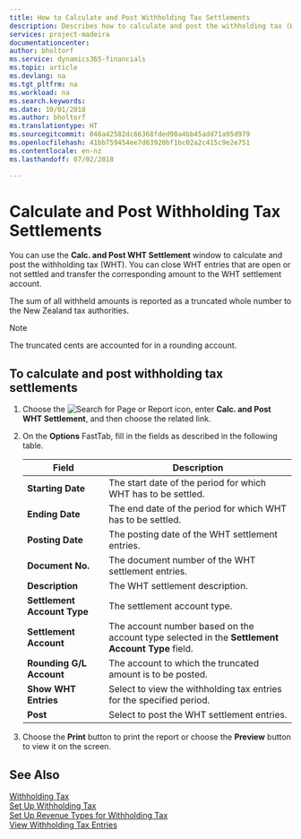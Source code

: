 ```yaml
---
title: How to Calculate and Post Withholding Tax Settlements
description: Describes how to calculate and post the withholding tax (WHT).
services: project-madeira
documentationcenter: 
author: bholtorf
ms.service: dynamics365-financials
ms.topic: article
ms.devlang: na
ms.tgt_pltfrm: na
ms.workload: na
ms.search.keywords: 
ms.date: 10/01/2018
ms.author: bholtorf
ms.translationtype: HT
ms.sourcegitcommit: 046a42582dc66368fded90a4bb45add71a95d979
ms.openlocfilehash: 41bb759454ee7d63920bf1bc02a2c415c9e2e751
ms.contentlocale: en-nz
ms.lasthandoff: 07/02/2018

---
```

# <a name="calculate-and-post-withholding-tax-settlements"></a>Calculate and Post Withholding Tax Settlements
You can use the **Calc. and Post WHT Settlement** window to calculate and post the withholding tax (WHT). You can close WHT entries that are open or not settled and transfer the corresponding amount to the WHT settlement account.  

The sum of all withheld amounts is reported as a truncated whole number to the New Zealand tax authorities.  

> [!NOTE]  
>  The truncated cents are accounted for in a rounding account.  

## <a name="to-calculate-and-post-withholding-tax-settlements"></a>To calculate and post withholding tax settlements  

1.  Choose the ![Search for Page or Report](../../media/ui-search/search_small.png "Search for Page or Report icon") icon, enter **Calc. and Post WHT Settlement**, and then choose the related link.  
2.  On the **Options** FastTab, fill in the fields as described in the following table.  

    |Field|Description|  
    |---------------------------------|---------------------------------------|  
    |**Starting Date**|The start date of the period for which WHT has to be settled.|  
    |**Ending Date**|The end date of the period for which WHT has to be settled.|  
    |**Posting Date**|The posting date of the WHT settlement entries.|  
    |**Document No.**|The document number of the WHT settlement entries.|  
    |**Description**|The WHT settlement description.|  
    |**Settlement Account Type**|The settlement account type.|  
    |**Settlement Account**|The account number based on the account type selected in the **Settlement Account Type** field.|  
    |**Rounding G/L Account**|The account to which the truncated amount is to be posted.|  
    |**Show WHT Entries**|Select to view the withholding tax entries for the specified period.|  
    |**Post**|Select to post the WHT settlement entries.|  

3.  Choose the **Print** button to print the report or choose the **Preview** button to view it on the screen.  

## <a name="see-also"></a>See Also  
 [Withholding Tax](withholding-tax.md)   
 [Set Up Withholding Tax](how-to-set-up-withholding-tax.md)   
 [Set Up Revenue Types for Withholding Tax](how-to-set-up-revenue-types-for-withholding-tax.md)   
 [View Withholding Tax Entries](how-to-view-withholding-tax-entries.md)

